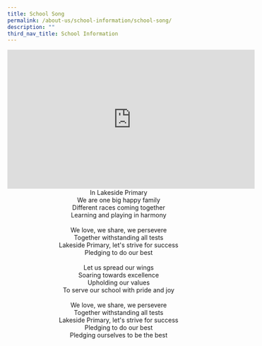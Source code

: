 ```yaml
---
title: School Song
permalink: /about-us/school-information/school-song/
description: ""
third_nav_title: School Information
---
```

<iframe width="560" height="315" src="https://www.youtube.com/embed/EnbEAwFhciA" title="YouTube video player" frameborder="0" allow="accelerometer; autoplay; clipboard-write; encrypted-media; gyroscope; picture-in-picture; web-share" allowfullscreen></iframe>


<div style="text-align: center;">In Lakeside Primary<br>
We are one big happy family<br>
Different races coming together <br>
Learning and playing in harmony
<br><br>
We love, we share, we persevere <br>
Together withstanding all tests<br>
Lakeside Primary, let's strive for success <br>
Pledging to do our best
<br><br>
Let us spread our wings <br>
Soaring towards excellence <br>
Upholding our values<br>
To serve our school with pride and joy
<br><br>
We love, we share, we persevere <br>
Together withstanding all tests<br>
Lakeside Primary, let's strive for success <br>
Pledging to do our best<br>
Pledging ourselves to be the best
</div>